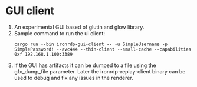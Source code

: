 # GUI client
1. An experimental GUI based of glutin and glow library.
2. Sample command to run the ui client:
    ```
    cargo run --bin ironrdp-gui-client -- -u SimpleUsername -p SimplePassword! --avc444 --thin-client --small-cache --capabilities 0xf 192.168.1.100:3389
    ```
3. If the GUI has artifacts it can be dumped to a file using the gfx_dump_file parameter. Later the ironrdp-replay-client binary can be used to debug and fix any issues 
 in the renderer.